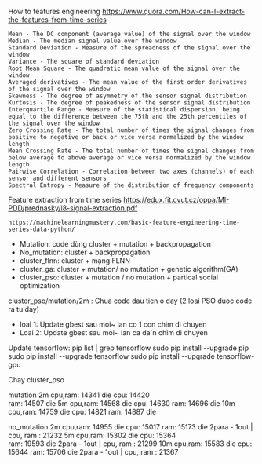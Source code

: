How to features engineering
    https://www.quora.com/How-can-I-extract-the-features-from-time-series
    
    Mean - The DC component (average value) of the signal over the window
    Median - The median signal value over the window
    Standard Deviation - Measure of the spreadness of the signal over the window
    Variance - The square of standard deviation
    Root Mean Square - The quadratic mean value of the signal over the window
    Averaged derivatives - The mean value of the first order derivatives of the signal over the window
    Skewness - The degree of asymmetry of the sensor signal distribution
    Kurtosis - The degree of peakedness of the sensor signal distribution
    Interquartile Range - Measure of the statistical dispersion, being equal to the difference between the 75th and the 25th percentiles of the signal over the window
    Zero Crossing Rate - The total number of times the signal changes from positive to negative or back or vice versa normalized by the window length
    Mean Crossing Rate - The total number of times the signal changes from below average to above average or vice versa normalized by the window length
    Pairwise Correlation - Correlation between two axes (channels) of each sensor and different sensors
    Spectral Entropy - Measure of the distribution of frequency components

Feature extraction from time series
    https://edux.fit.cvut.cz/oppa/MI-PDD/prednasky/l8-signal-extraction.pdf
    
    https://machinelearningmastery.com/basic-feature-engineering-time-series-data-python/
    

- Mutation: code dùng cluster + mutation + backpropagation 
- No_mutation: cluster + backpropagation 
- cluster_flnn: cluster + mạng FLNN 
- cluster_ga: cluster + mutation/ no mutation + genetic algorithm(GA)
- cluster_pso: cluster + mutation / no mutation + partical social optimization 


cluster_pso/mutation/2m : Chua code dau tien o day (2 loai PSO duoc code ra tu day)
- loai 1: Update gbest sau moi~ lan co 1 con chim di chuyen
- Loai 2: Update gbest sau moi~ lan ca da`n chim di chuyen


Update tensorflow: 
    pip list | grep tensorflow
    sudo pip install --upgrade pip
    sudo pip install --upgrade tensorflow
    sudo pip install --upgrade tensorflow-gpu
    


Chay cluster_pso

mutation
    2m
        cpu,ram: 14341 die
        cpu:     14420  
        ram:     14507 die
    5m
        cpu,ram: 14568 die
        cpu:     14630
        ram:     14696 die
    10m
        cpu,ram: 14759 die
        cpu:     14821
        ram:     14887 die 

no_mutation
    2m
        cpu,ram: 14955  die
        cpu:     15017
        ram:     15173  die
        2para - 1out | cpu, ram : 21232
    5m
        cpu,ram: 15302    die
        cpu:     15364  
        ram:     19593    die
        2para - 1out | cpu, ram : 21299
    10m
        cpu,ram: 15583  die 
        cpu:     15644 
        ram:     15706 die
        2para - 1out | cpu, ram : 21367
        
        
        


        
        
        
        
    
    
